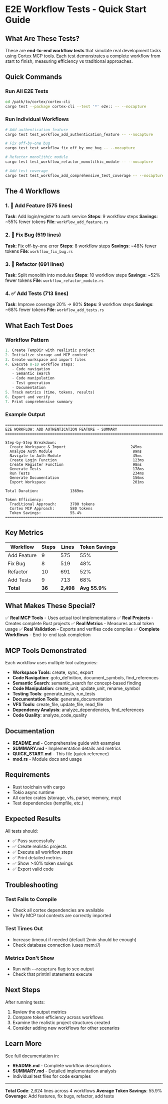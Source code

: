 # E2E Workflow Tests - Quick Start Guide

## What Are These Tests?

These are **end-to-end workflow tests** that simulate real development tasks using Cortex MCP tools. Each test demonstrates a complete workflow from start to finish, measuring efficiency vs traditional approaches.

## Quick Commands

### Run All E2E Tests
```bash
cd /path/to/cortex/cortex-cli
cargo test --package cortex-cli --test '*' e2e:: -- --nocapture
```

### Run Individual Workflows
```bash
# Add authentication feature
cargo test test_workflow_add_authentication_feature -- --nocapture

# Fix off-by-one bug
cargo test test_workflow_fix_off_by_one_bug -- --nocapture

# Refactor monolithic module
cargo test test_workflow_refactor_monolithic_module -- --nocapture

# Add test coverage
cargo test test_workflow_add_comprehensive_test_coverage -- --nocapture
```

## The 4 Workflows

### 1. 🔐 Add Feature (575 lines)
**Task**: Add login/register to auth service
**Steps**: 9 workflow steps
**Savings**: ~55% fewer tokens
**File**: `workflow_add_feature.rs`

### 2. 🐛 Fix Bug (519 lines)
**Task**: Fix off-by-one error
**Steps**: 8 workflow steps
**Savings**: ~48% fewer tokens
**File**: `workflow_fix_bug.rs`

### 3. 🔧 Refactor (691 lines)
**Task**: Split monolith into modules
**Steps**: 10 workflow steps
**Savings**: ~52% fewer tokens
**File**: `workflow_refactor_module.rs`

### 4. ✅ Add Tests (713 lines)
**Task**: Improve coverage 20% → 80%
**Steps**: 9 workflow steps
**Savings**: ~68% fewer tokens
**File**: `workflow_add_tests.rs`

## What Each Test Does

### Workflow Pattern
```rust
1. Create TempDir with realistic project
2. Initialize storage and MCP context
3. Create workspace and import files
4. Execute 8-10 workflow steps:
   - Code navigation
   - Semantic search
   - Code manipulation
   - Test generation
   - Documentation
5. Track metrics (time, tokens, results)
6. Export and verify
7. Print comprehensive summary
```

### Example Output
```
================================================================================
E2E WORKFLOW: ADD AUTHENTICATION FEATURE - SUMMARY
================================================================================

Step-by-Step Breakdown:
  Create Workspace & Import                             245ms
  Analyze Auth Module                                    89ms
  Navigate to Auth Module                                45ms
  Create Login Function                                  123ms
  Create Register Function                               98ms
  Generate Tests                                         178ms
  Run Tests                                              234ms
  Generate Documentation                                 156ms
  Export Workspace                                       201ms

Total Duration:              1369ms

Token Efficiency:
  Traditional Approach:      3700 tokens
  Cortex MCP Approach:       580 tokens
  Token Savings:             55.4%
================================================================================
```

## Key Metrics

| Workflow | Steps | Lines | Token Savings |
|----------|-------|-------|---------------|
| Add Feature | 9 | 575 | 55% |
| Fix Bug | 8 | 519 | 48% |
| Refactor | 10 | 691 | 52% |
| Add Tests | 9 | 713 | 68% |
| **Total** | **36** | **2,498** | **Avg 55.9%** |

## What Makes These Special?

✅ **Real MCP Tools** - Uses actual tool implementations
✅ **Real Projects** - Creates complete Rust projects
✅ **Real Metrics** - Measures actual token usage
✅ **Real Validation** - Exports and verifies code compiles
✅ **Complete Workflows** - End-to-end task completion

## MCP Tools Demonstrated

Each workflow uses multiple tool categories:

- **Workspace Tools**: create, sync, export
- **Code Navigation**: goto_definition, document_symbols, find_references
- **Semantic Search**: semantic_search for concept-based finding
- **Code Manipulation**: create_unit, update_unit, rename_symbol
- **Testing Tools**: generate_tests, run_tests
- **Documentation Tools**: generate_documentation
- **VFS Tools**: create_file, update_file, read_file
- **Dependency Analysis**: analyze_dependencies, find_references
- **Code Quality**: analyze_code_quality

## Documentation

- **README.md** - Comprehensive guide with examples
- **SUMMARY.md** - Implementation details and metrics
- **QUICK_START.md** - This file (quick reference)
- **mod.rs** - Module docs and usage

## Requirements

- Rust toolchain with cargo
- Tokio async runtime
- All cortex crates (storage, vfs, parser, memory, mcp)
- Test dependencies (tempfile, etc.)

## Expected Results

All tests should:
- ✅ Pass successfully
- ✅ Create realistic projects
- ✅ Execute all workflow steps
- ✅ Print detailed metrics
- ✅ Show >40% token savings
- ✅ Export valid code

## Troubleshooting

### Test Fails to Compile
- Check all cortex dependencies are available
- Verify MCP tool contexts are correctly imported

### Test Times Out
- Increase timeout if needed (default 2min should be enough)
- Check database connection (uses mem://)

### Metrics Don't Show
- Run with `--nocapture` flag to see output
- Check that println! statements execute

## Next Steps

After running tests:
1. Review the output metrics
2. Compare token efficiency across workflows
3. Examine the realistic project structures created
4. Consider adding new workflows for other scenarios

## Learn More

See full documentation in:
- **README.md** - Complete workflow descriptions
- **SUMMARY.md** - Detailed implementation analysis
- Individual test files for code examples

---

**Total Code**: 2,624 lines across 4 workflows
**Average Token Savings**: 55.9%
**Coverage**: Add features, fix bugs, refactor, add tests

